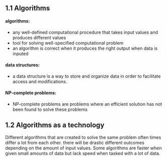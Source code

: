 ## 1.1 Algorithms


#### algorithms: 
- any well-defined computational procedure that takes input values and produces different values
- tool for solving well-specified computational problem
- an algorithm is correct when it produces the right output when data is inputed

#### data structures:
- a data structure is a way to store and organize data in order to facilitate access and modifications.

#### NP-complete problems:
- NP-complete problems are problems where an efficient solution has not been found to solve these problems

## 1.2 Algorithms as a technology

Different algorithms that are created to solve the same problem often times differ a lot from each other. there will be drastic different outcomes depending on the amount of input values. Some algorithms are faster when given small amounts of data but lack speed when tasked with a lot of data.






